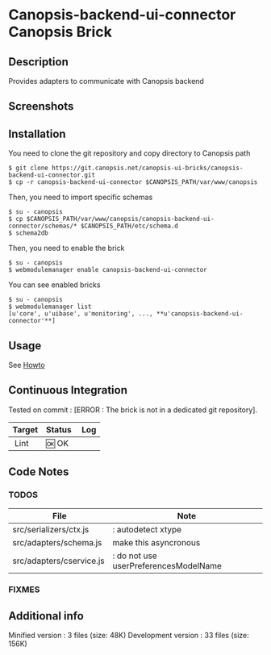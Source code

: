 # Canopsis-backend-ui-connector Canopsis Brick

## Description

Provides adapters to communicate with Canopsis backend

## Screenshots



## Installation

You need to clone the git repository and copy directory to Canopsis path

    $ git clone https://git.canopsis.net/canopsis-ui-bricks/canopsis-backend-ui-connector.git
    $ cp -r canopsis-backend-ui-connector $CANOPSIS_PATH/var/www/canopsis

Then, you need to import specific schemas

    $ su - canopsis
    $ cp $CANOPSIS_PATH/var/www/canopsis/canopsis-backend-ui-connector/schemas/* $CANOPSIS_PATH/etc/schema.d
    $ schema2db

Then, you need to enable the brick

    $ su - canopsis
    $ webmodulemanager enable canopsis-backend-ui-connector

You can see enabled bricks

    $ su - canopsis
    $ webmodulemanager list
    [u'core', u'uibase', u'monitoring', ..., **u'canopsis-backend-ui-connector'**]

## Usage

See [Howto](https://git.canopsis.net/canopsis-ui-bricks/canopsis-backend-ui-connector/blob/master/doc/index.rst)

## Continuous Integration

Tested on commit : [ERROR : The brick is not in a dedicated git repository].

| Target | Status | Log |
| ------ | ------ | --- |
| Lint   | :ok: OK |  |

## Code Notes

### TODOS

| File   | Note   |
|--------|--------|
| src/serializers/ctx.js |: autodetect xtype |
| src/adapters/schema.js | make this asyncronous |
| src/adapters/cservice.js |: do not use userPreferencesModelName |


### FIXMES



## Additional info

Minified version : 3 files (size: 48K)
Development version : 33 files (size: 156K)
